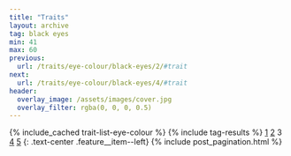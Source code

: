 ```yaml
---
title: "Traits"
layout: archive
tag: black eyes
min: 41
max: 60
previous:
  url: /traits/eye-colour/black-eyes/2/#trait
next:
  url: /traits/eye-colour/black-eyes/4/#trait
header:
  overlay_image: /assets/images/cover.jpg
  overlay_filter: rgba(0, 0, 0, 0.5)
---
```

{% include_cached trait-list-eye-colour %}
{% include tag-results %}
[1](/traits/eye-colour/black-eyes/1/#trait) [2](/traits/eye-colour/black-eyes/2/#trait) 3 [4](/traits/eye-colour/black-eyes/4/#trait) [5](/traits/eye-colour/black-eyes/5/#trait) 
{: .text-center .feature__item--left}
{% include post_pagination.html %}
